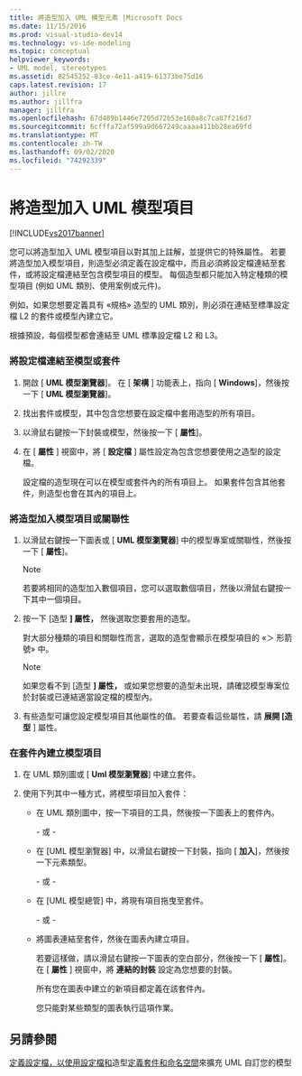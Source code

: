 ```yaml
---
title: 將造型加入 UML 模型元素 |Microsoft Docs
ms.date: 11/15/2016
ms.prod: visual-studio-dev14
ms.technology: vs-ide-modeling
ms.topic: conceptual
helpviewer_keywords:
- UML model, stereotypes
ms.assetid: 82545252-83ce-4e11-a419-61373be75d16
caps.latest.revision: 17
author: jillre
ms.author: jillfra
manager: jillfra
ms.openlocfilehash: 67d489b1446e7205d72b53e160a8c7ca87f216d7
ms.sourcegitcommit: 6cfffa72af599a9d667249caaaa411bb28ea69fd
ms.translationtype: MT
ms.contentlocale: zh-TW
ms.lasthandoff: 09/02/2020
ms.locfileid: "74292339"
---
```

# <a name="add-stereotypes-to-uml-model-elements"></a>將造型加入 UML 模型項目
[!INCLUDE[vs2017banner](../includes/vs2017banner.md)]

您可以將造型加入 UML 模型項目以對其加上註解，並提供它的特殊屬性。 若要將造型加入模型項目，則造型必須定義在設定檔中，而且必須將設定檔連結至套件，或將設定檔連結至包含模型項目的模型。 每個造型都只能加入特定種類的模型項目 (例如 UML 類別、使用案例或元件)。

 例如，如果您想要定義具有 «規格» 造型的 UML 類別，則必須在連結至標準設定檔 L2 的套件或模型內建立它。

 根據預設，每個模型都會連結至 UML 標準設定檔 L2 和 L3。

### <a name="to-link-a-profile-to-a-model-or-a-package"></a>將設定檔連結至模型或套件

1. 開啟 [ **UML 模型瀏覽器**]。 在 [ **架構** ] 功能表上，指向 [ **Windows**]，然後按一下 [ **UML 模型瀏覽器**]。

2. 找出套件或模型，其中包含您想要在設定檔中套用造型的所有項目。

3. 以滑鼠右鍵按一下封裝或模型，然後按一下 [ **屬性**]。

4. 在 [ **屬性** ] 視窗中，將 [ **設定檔** ] 屬性設定為包含您想要使用之造型的設定檔。

     設定檔的造型現在可以在模型或套件內的所有項目上。 如果套件包含其他套件，則造型也會在其內的項目上。

### <a name="to-add-stereotypes-to-model-elements-or-relationships"></a>將造型加入模型項目或關聯性

1. 以滑鼠右鍵按一下圖表或 [ **UML 模型瀏覽器**] 中的模型專案或關聯性，然後按一下 [ **屬性**]。

    > [!NOTE]
    > 若要將相同的造型加入數個項目，您可以選取數個項目，然後以滑鼠右鍵按一下其中一個項目。

2. 按一下 [造型 **] 屬性，** 然後選取您要套用的造型。

     對大部分種類的項目和關聯性而言，選取的造型會顯示在模型項目的 «＞ 形箭號» 中。

    > [!NOTE]
    > 如果您看不到 [造型 **] 屬性，** 或如果您想要的造型未出現，請確認模型專案位於封裝或已連結適當設定檔的模型內。

3. 有些造型可讓您設定模型項目其他屬性的值。 若要查看這些屬性，請 **展開 [造型** ] 屬性。

### <a name="to-create-model-elements-within-a-package"></a>在套件內建立模型項目

1. 在 UML 類別圖或 [ **Uml 模型瀏覽器**] 中建立套件。

2. 使用下列其中一種方式，將模型項目加入套件：

    - 在 UML 類別圖中，按一下項目的工具，然後按一下圖表上的套件內。

         \- 或 -

    - 在 [UML 模型瀏覽器] 中，以滑鼠右鍵按一下封裝，指向 [ **加入**]，然後按一下元素類型。

         \- 或 -

    - 在 [UML 模型總管] 中，將現有項目拖曳至套件。

         \- 或 -

    - 將圖表連結至套件，然後在圖表內建立項目。

         若要這樣做，請以滑鼠右鍵按一下圖表的空白部分，然後按一下 [ **屬性**]。 在 [ **屬性** ] 視窗中，將 **連結的封裝** 設定為您想要的封裝。

         所有您在圖表中建立的新項目都定義在該套件內。

         您只能對某些類型的圖表執行這項作業。

## <a name="see-also"></a>另請參閱
 [定義設定檔，以](../modeling/define-a-profile-to-extend-uml.md)[使用設定檔和](../modeling/customize-your-model-with-profiles-and-stereotypes.md)造型[定義套件和命名空間](../modeling/define-packages-and-namespaces.md)來擴充 UML 自訂您的模型

